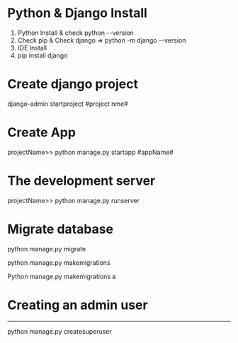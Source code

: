 # Python & Django Install 
01. Python Install & check python --version
02. Check pip & Check django => python -m django --version
03. IDE Install
04. pip install django

# Create django project
django-admin startproject #project nme#
  
# Create App
projectName>> python manage.py startapp #appName#  

# The development server
projectName>> python manage.py runserver

# Migrate database
python manage.py migrate

python manage.py makemigrations

Python manage.py makemigrations a

# Creating an admin user
-----------------------
python manage.py createsuperuser


